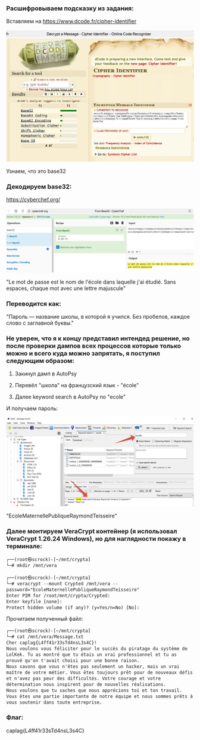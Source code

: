 ### Расшифровываем подсказку из задания:

Вставляем на https://www.dcode.fr/cipher-identifier

![](./screens/screen1.PNG)

Узнаем, что это base32

### Декодируем base32:

https://cyberchef.org/

![](./screens/screen2.PNG)

"Le mot de passe est le nom de l'école dans laquelle j'ai étudié. Sans espaces, chaque mot avec une lettre majuscule"

### Переводится как:

"Пароль — название школы, в которой я учился. Без пробелов, каждое слово с заглавной буквы."

### Не уверен, что я к концу представил интендед решение, но после проверки дампов всех процессов которые только можно и всего куда можно запрятать, я поступил следующим образом:

1) Закинул дамп в AutoPsy

2) Перевёл "школа" на французский язык - "école"

3) Далее keyword search в AutoPsy по "ecole"

И получаем пароль:

![](./screens/screen3.PNG)

"EcoleMaternellePubliqueRaymondTeisseire"

### Далее монтируем VeraCrypt контейнер (я использовал VeraCrypt 1.26.24 Windows), но для наглядности покажу в терминале:

```
┌──(root㉿scrock)-[~/mnt/crypta]
└─# mkdir /mnt/vera

┌──(root㉿scrock)-[~/mnt/crypta]
└─# veracrypt --mount Crypted /mnt/vera --password="EcoleMaternellePubliqueRaymondTeisseire"
Enter PIM for /root/mnt/crypta/Crypted: 
Enter keyfile [none]: 
Protect hidden volume (if any)? (y=Yes/n=No) [No]: 
```

Прочитаем полученный файл:

```
┌──(root㉿scrock)-[~/mnt/crypta]
└─# cat /mnt/vera/Message.txt                                                
Cher caplag{L4ff41r33sTd4nsL3s4C}!
Nous voulons vous féliciter pour le succès du piratage du système de LolKek. Tu as montré que tu étais un vrai professionnel et tu as prouvé qu'on t'avait choisi pour une bonne raison.
Nous savons que vous n'êtes pas seulement un hacker, mais un vrai maître de votre métier. Vous êtes toujours prêt pour de nouveaux défis et n'avez pas peur des difficultés. Votre courage et votre détermination nous inspirent pour de nouvelles réalisations.
Nous voulons que tu saches que nous apprécions toi et ton travail. Vous êtes une partie importante de notre équipe et nous sommes prêts à vous soutenir dans toute entreprise.
```

### Флаг: 

caplag{L4ff41r33sTd4nsL3s4C}
